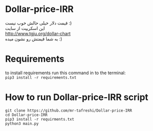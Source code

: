 # Dollar-price-IRR
قیمت دلار خیلی حالش خوب نیست :)</br> 
این اسکریپت از سایت
</br>
http://www.tgju.org/dollar-chart
</br>
به شما قیمتش رو نشون میده :)

# Requirements
to install requirements run this command in to the terminal:</br>
`pip3 install -r requirements.txt`


# How to run Dollar-price-IRR script
`git clone https://github.com/mr-tafreshi/Dollar-price-IRR`</br>
`cd Dollar-price-IRR`</br>
`pip3 install -r requirments.txt`</br>
`python3 main.py`


